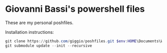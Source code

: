 # Giovanni Bassi's powershell files

These are my personal poshfiles.

Installation instructions:

````powershell
git clone https://github.com/giggio/poshfiles.git $env:HOME\Documents\WindowsPowerShell
git submodule update --init --recursive
````
